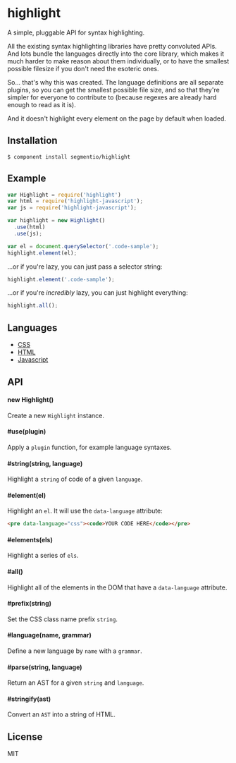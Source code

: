 
# highlight

  A simple, pluggable API for syntax highlighting.

  All the existing syntax highlighting libraries have pretty convoluted APIs. And lots bundle the languages directly into the core library, which makes it much harder to make reason about them individually, or to have the smallest possible filesize if you don't need the esoteric ones.

  So... that's why this was created. The language definitions are all separate plugins, so you can get the smallest possible file size, and so that they're simpler for everyone to contribute to (because regexes are already hard enough to read as it is).

  And it doesn't highlight every element on the page by default when loaded.

## Installation

    $ component install segmentio/highlight

## Example

```js
var Highlight = require('highlight')
var html = require('highlight-javascript');
var js = require('highlight-javascript');

var highlight = new Highlight()
  .use(html)
  .use(js);

var el = document.querySelector('.code-sample');
highlight.element(el);
```

  ...or if you're lazy, you can just pass a selector string:

```js
highlight.element('.code-sample');
```

  ...or if you're _incredibly_ lazy, you can just highlight everything:

```js
highlight.all();
```

## Languages

- [CSS](https://github.com/segmentio/highlight-css)
- [HTML](https://github.com/segmentio/highlight-html)
- [Javascript](https://github.com/segmentio/highlight-javascript)

## API

#### new Highlight()

  Create a new `Highlight` instance.

#### #use(plugin)

  Apply a `plugin` function, for example language syntaxes.

#### #string(string, language)

  Highlight a `string` of code of a given `language`.

#### #element(el)

  Highlight an `el`. It will use the `data-language` attribute:

```html
<pre data-language="css"><code>YOUR CODE HERE</code></pre>
```

#### #elements(els)

  Highlight a series of `els`.

#### #all()

  Highlight all of the elements in the DOM that have a `data-language` attribute.

#### #prefix(string)

  Set the CSS class name prefix `string`.

#### #language(name, grammar)

  Define a new language by `name` with a `grammar`.

#### #parse(string, language)
 
  Return an AST for a given `string` and `language`.

#### #stringify(ast)

  Convert an `AST` into a string of HTML.

## License

  MIT